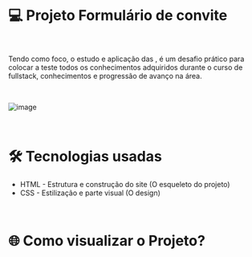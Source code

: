 <h1> 💻 Projeto Formulário de convite </h1>
<br>

Tendo como foco, o estudo e aplicação das <forms>, é um desafio prático para colocar a teste todos os conhecimentos adquiridos durante o curso de fullstack, conhecimentos e progressão de avanço na área.

<br>

![image](https://github.com/user-attachments/assets/434e10b7-27c9-4462-9b50-45ce531c16c6)


<br>

<h1> 🛠️ Tecnologias usadas </h1>

 <ul> 
  <li> HTML - Estrutura e construção do site (O esqueleto do projeto) </li>
  <li> CSS - Estilização e parte visual (O design) </li>
</ul>

<br>

<h1> 🌐 Como visualizar o Projeto? </h1> 


<br>
